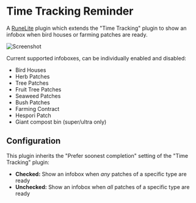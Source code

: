 # Time Tracking Reminder

A [RuneLite](https://runelite.net/) plugin which extends the "Time Tracking" plugin to show an infobox when
bird houses or farming patches are ready.

![Screenshot](./screenshot.png)

Current supported infoboxes, can be individually enabled and disabled:

- Bird Houses
- Herb Patches
- Tree Patches
- Fruit Tree Patches
- Seaweed Patches
- Bush Patches
- Farming Contract
- Hespori Patch
- Giant compost bin (super/ultra only)

## Configuration

This plugin inherits the "Prefer soonest completion" setting of the "Time Tracking" plugin:

- **Checked:** Show an infobox when *any* patches of a specific type are ready
- **Unchecked:** Show an infobox when *all* patches of a specific type are ready
